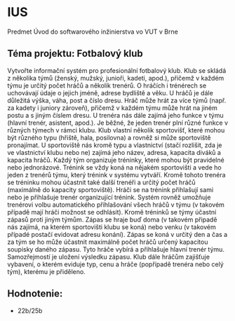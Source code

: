 # IUS
Predmet Úvod do softwarového inžinierstva vo VUT v Brne

## Téma projektu: Fotbalový klub
Vytvořte informační systém pro profesionální fotbalový klub. Klub se skládá z několika týmů (ženský, mužský, junioři, kadeti, apod.), přičemž v každém týmu je určitý počet hráčů a několik trenérů. O hráčích i trénérech se uchovávají údaje o jejich jméně, adrese bydliště a věku. U hráčů je dále důležitá výška, váha, post a číslo dresu. Hráč může hrát za více týmů (např. za kadety i juniory zároveň), přičemž v každém týmu může hrát na jiném postu a s jiným číslem dresu. U trenéra nás dále zajímá jeho funkce v týmu (hlavní trenér, asistent, apod.). Je běžné, že jeden trenér plní různé funkce v různých týmech v rámci klubu. Klub vlastní několik sportovišť, které mohou být různého typu (hřiště, hala, posilovna) a rovněž si může sportoviště pronajímat. U sportoviště nás kromě typu a vlastnictví (stačí rozlišit, zda je ve vlastnictví klubu nebo ne) zajímá jeho název, adresa, kapacita diváků a kapacita hráčů. Každý tým organizuje tréninky, které mohou být pravidelné nebo jednorázové. Trénink se vždy koná na nějakém sportovišti a vede ho jeden z trenérů týmu, který trénink v systému vytváří. Kromě tohoto trenéra se tréninku mohou účastnit také další trenéři a určitý počet hráčů (maximálně do kapacity sportoviště). Hráči se na trénink přihlašují sami nebo je přihlašuje trenér organizující trénink. Systém rovněž umožňuje trenérovi volbu automatického přihlašování všech hráčů v týmu (v takovém případě mají hráči možnost se odhlásit). Kromě tréninků se týmy účastní zápasů proti jiným týmům. Zápas se hraje buď doma (v takovém připadě nás zajímá, na kterém sportovišti klubu se koná) nebo venku (v takovém případé postačí evidovat adresu konání). Zápas se koná v určitý den a čas a za tým se ho může účastnit maximálně počet hráčů určený kapacitou soupisky daného zápasu. Tyto hráče vybírá a přihlašuje hlavní trenér týmu. Samozřejmostí je uložení výsledku zápasu. Klub dále hráčům zajišťuje vybavení, o kterém eviduje typ, cenu a hráče (popřípadě trenéra nebo celý tým), kterému je přiděleno.

## Hodnotenie: 
- 22b/25b
